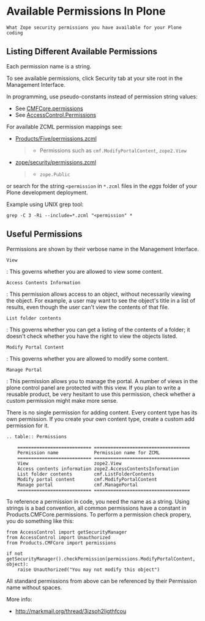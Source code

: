 # Available Permissions In Plone

```{admonition} Description
What Zope security permissions you have available for your Plone coding
```

## Listing Different Available Permissions

Each permission name is a string.

To see available permissions, click Security tab at your site root in the Management Interface.

In programming, use pseudo-constants instead of permission string values:

- See [CMFCore.permissions](https://github.com/zopefoundation/Products.CMFCore/blob/master/Products/CMFCore/permissions.py)
- See [AccessControl.Permissions](https://github.com/zopefoundation/AccessControl/blob/master/src/AccessControl/Permissions.py)

For available ZCML permission mappings see:

- [Products/Five/permissions.zcml](https://github.com/zopefoundation/Zope/blob/master/src/Products/Five/permissions.zcml)

  > - Permissions such as `cmf.ModifyPortalContent`, `zope2.View`

- [zope/security/permissions.zcml](https://github.com/zopefoundation/zope.security/blob/master/src/zope/security/permissions.zcml)

  > - `zope.Public`

or search for the string `<permission` in `*.zcml` files in the *eggs*
folder of your Plone development deployment.

Example using UNIX grep tool:

```console
grep -C 3 -Ri --include=*.zcml "<permission" *
```

## Useful Permissions

Permissions are shown by their verbose name in the Management Interface.

`View`

: This governs whether you are allowed to view some content.

`Access Contents Information`

: This permission allows access to an object, without necessarily viewing
  the object. For example, a user may want to see the object's title in a
  list of results, even though the user can't view the contents of that
  file.

`List folder contents`

: This governs whether you can get a listing of the contents of a folder;
  it doesn't check whether you have the right to view the objects listed.

`Modify Portal Content`

: This governs whether you are allowed to modify some content.

`Manage Portal`

: This permission allows you to manage the portal.
  A number of views in the plone control panel are protected with this view.
  If you plan to write a reusable product, be very hesitant to use this permission, check whether a custom permission might make more sense.

There is no single permission for adding content. Every content type has its own permission.
If you create your own content type, create a custom add permission for it.

```{eval-rst}
.. table:: Permissions

    =========================== ===================================
    Permission name             Permission name for ZCML
    =========================== ===================================
    View                        zope2.View
    Access contents information zope2.AccessContentsInformation
    List folder contents        cmf.ListFolderContents
    Modify portal content       cmf.ModifyPortalContent
    Manage portal               cmf.ManagePortal
    =========================== ===================================
```

To reference a permission in code, you need the name as a string.
Using strings is a bad convention, all common permissions have a constant in Products.CMFCore.permissions.
To perform a permission check propery, you do something like this:

```
from AccessControl import getSecurityManager
from AccessControl import Unauthorized
from Products.CMFCore import permissions

if not getSecurityManager().checkPermission(permissions.ModifyPortalContent, object):
    raise Unauthorized("You may not modify this object")
```

All standard permissions from above can be referenced by their Permission name without spaces.

More info:

- <http://markmail.org/thread/3izsoh2ligthfcou>

